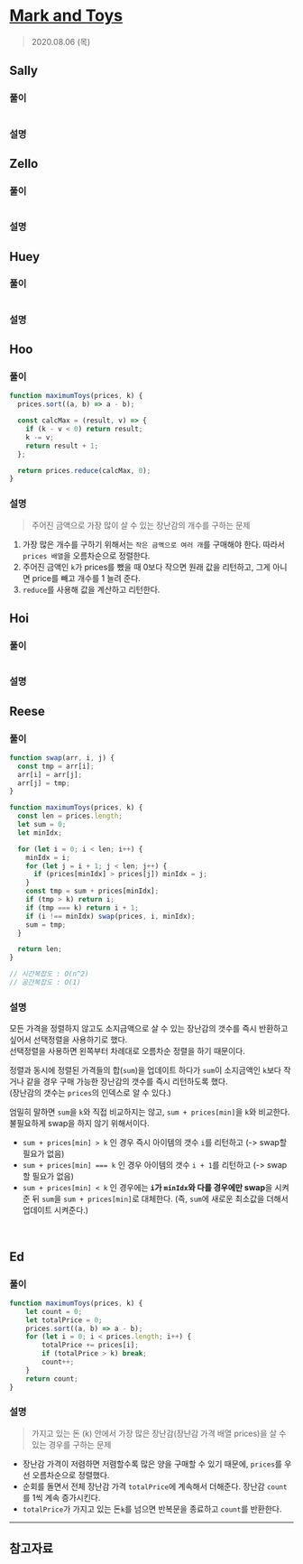 # [Mark and Toys](https://www.hackerrank.com/challenges/mark-and-toys/problem?h_l=interview&playlist_slugs%5B%5D=interview-preparation-kit&playlist_slugs%5B%5D=sorting)

> 2020.08.06 (목)

## Sally

### 풀이

```js
```

### 설명

## Zello

### 풀이

```js
```

### 설명

## Huey

### 풀이

```js
```

### 설명

## Hoo

### 풀이

```js
function maximumToys(prices, k) {
  prices.sort((a, b) => a - b);

  const calcMax = (result, v) => {
    if (k - v < 0) return result;
    k -= v;
    return result + 1;
  };

  return prices.reduce(calcMax, 0);
}
```

### 설명

> 주어진 금액으로 가장 많이 살 수 있는 장난감의 개수를 구하는 문제

1. 가장 많은 개수를 구하기 위해서는 `작은 금액으로 여러 개`를 구매해야 한다. 따라서 `prices 배열`을 오름차순으로 정렬한다.
2. 주어진 금액인 `k`가 prices를 뺐을 때 0보다 작으면 원래 값을 리턴하고, 그게 아니면 price를 빼고 개수를 1 늘려 준다.
3. `reduce`를 사용해 값을 계산하고 리턴한다.

## Hoi

### 풀이

```js
```

### 설명

## Reese

### 풀이

```js
function swap(arr, i, j) {
  const tmp = arr[i];
  arr[i] = arr[j];
  arr[j] = tmp;
}

function maximumToys(prices, k) {
  const len = prices.length;
  let sum = 0;
  let minIdx;

  for (let i = 0; i < len; i++) {
    minIdx = i;
    for (let j = i + 1; j < len; j++) {
      if (prices[minIdx] > prices[j]) minIdx = j;
    }
    const tmp = sum + prices[minIdx];
    if (tmp > k) return i;
    if (tmp === k) return i + 1;
    if (i !== minIdx) swap(prices, i, minIdx);
    sum = tmp;
  }

  return len;
}

// 시간복잡도 : O(n^2)
// 공간복잡도 : O(1)
```

### 설명

모든 가격을 정렬하지 않고도 소지금액으로 살 수 있는 장난감의 갯수를 즉시 반환하고 싶어서 선택정렬을 사용하기로 했다.  
선택정렬을 사용하면 왼쪽부터 차례대로 오름차순 정렬을 하기 때문이다.

정렬과 동시에 정렬된 가격들의 합(`sum`)을 업데이트 하다가 `sum`이 소지금액인 `k`보다 작거나 같을 경우 구매 가능한 장난감의 갯수를 즉시 리턴하도록 했다.  
(장난감의 갯수는 `prices`의 인덱스로 알 수 있다.)

엄밀히 말하면 `sum`을 `k`와 직접 비교하지는 않고, `sum + prices[min]`을 `k`와 비교한다. 불필요하게 swap을 하지 않기 위해서이다.

- `sum + prices[min] > k` 인 경우 즉시 아이템의 갯수 `i`를 리턴하고 (-> swap할 필요가 없음)
- `sum + prices[min] === k` 인 경우 아이템의 갯수 `i + 1`를 리턴하고 (-> swap할 필요가 없음)
- `sum + prices[min] < k` 인 경우에는 **`i`가 `minIdx`와 다를 경우에만 swap**을 시켜준 뒤 `sum`을 `sum + prices[min]`로 대체한다. (즉, `sum`에 새로운 최소값을 더해서 업데이트 시켜준다.)

<br />

## Ed

### 풀이

```js
function maximumToys(prices, k) {
    let count = 0;
    let totalPrice = 0;
    prices.sort((a, b) => a - b);
    for (let i = 0; i < prices.length; i++) {
        totalPrice += prices[i];
        if (totalPrice > k) break;
        count++;
    }
    return count;
}
```

### 설명

> 가지고 있는 돈 (k) 안에서 가장 많은 장난감(장난감 가격 배열 prices)을 살 수 있는 경우를 구하는 문제

- 장난감 가격이 저렴하면 저렴할수록 많은 양을 구매할 수 있기 때문에, `prices`를 우선 오름차순으로 정렬했다.
- 순회를 돌면서 전체 장난감 가격 `totalPrice`에 계속해서 더해준다. 장난감 `count`를 1씩 계속 증가시킨다.
- `totalPrice`가 가지고 있는 돈`k`를 넘으면 반복문을 종료하고 `count`를 반환한다.

---

## 참고자료
